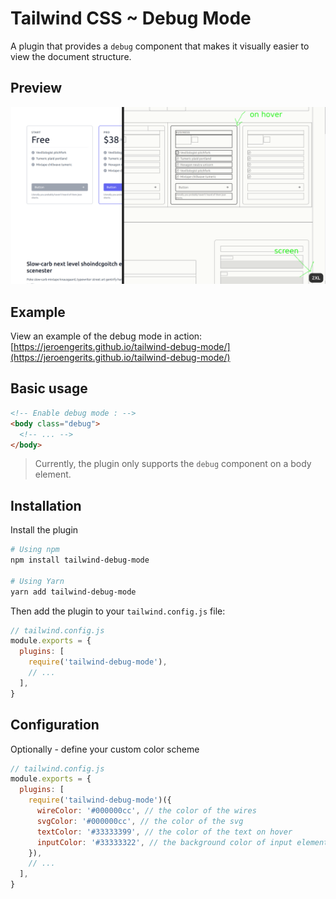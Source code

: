 # Tailwind CSS ~ Debug Mode

A plugin that provides a `debug` component that makes it visually easier to view the document structure.

## Preview

![](static/examle.png)

## Example

View an example of the debug mode in action: [https://jeroengerits.github.io/tailwind-debug-mode/](https://jeroengerits.github.io/tailwind-debug-mode/)

## Basic usage

```html
<!-- Enable debug mode : -->
<body class="debug">
  <!-- ... -->
</body>
```

> Currently, the plugin only supports the `debug` component on a body element.

## Installation

Install the plugin

```sh
# Using npm
npm install tailwind-debug-mode

# Using Yarn
yarn add tailwind-debug-mode
```

Then add the plugin to your `tailwind.config.js` file:

```js
// tailwind.config.js
module.exports = {
  plugins: [
    require('tailwind-debug-mode'),
    // ...
  ],
}
```

## Configuration

Optionally - define your custom color scheme

```js
// tailwind.config.js
module.exports = {
  plugins: [
    require('tailwind-debug-mode')({
      wireColor: '#000000cc', // the color of the wires
      svgColor: '#000000cc', // the color of the svg
      textColor: '#33333399', // the color of the text on hover
      inputColor: '#33333322', // the background color of input elements
    }),
    // ...
  ],
}
```

